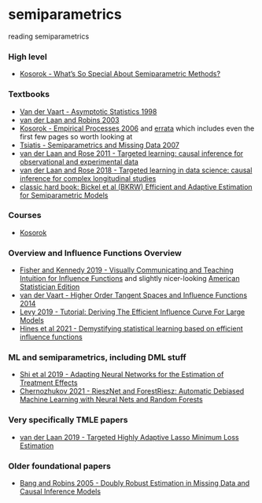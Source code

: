 # semiparametrics
reading semiparametrics

### High level
- [Kosorok - What’s So Special About Semiparametric Methods?](https://www.ncbi.nlm.nih.gov/pmc/articles/PMC2903063/)

### Textbooks 
- [Van der Vaart - Asymptotic Statistics 1998](todo) 
- [van der Laan and Robins 2003](todo)
- [Kosorok - Empirical Processes 2006](https://mkosorok.web.unc.edu/wp-content/uploads/sites/14747/2017/07/current.pdf) and [errata](https://mkosorok.web.unc.edu/wp-content/uploads/sites/14747/2017/07/errata.pdf) which includes even the first few pages so worth looking at
- [Tsiatis - Semiparametrics and Missing Data 2007](todo)
- [van der Laan and Rose 2011 - Targeted learning: causal inference for observational and experimental data](todo)
- [van der Laan and Rose 2018 - Targeted learning in data science: causal inference for complex longitudinal studies](todo)
- [classic hard book: Bickel et al (BKRW) Efficient and Adaptive Estimation for Semiparametric Models](https://link.springer.com/book/9780387984735)

### Courses 
- [Kosorok](https://mkosorok.web.unc.edu/teaching-and-mentoring/)

### Overview and Influence Functions Overview
- [Fisher and Kennedy 2019 - Visually Communicating and Teaching
Intuition for Influence Functions](https://arxiv.org/pdf/1810.03260.pdf) and slightly nicer-looking [American Statistician Edition](https://www.tandfonline.com/doi/abs/10.1080/00031305.2020.1717620?journalCode=utas20)
- [van der Vaart - Higher Order Tangent Spaces and Influence Functions 2014](https://projecteuclid.org/journals/statistical-science/volume-29/issue-4/Higher-Order-Tangent-Spaces-and-Influence-Functions/10.1214/14-STS478.full)
- [Levy 2019 - Tutorial: Deriving The Efficient Influence Curve For
Large Models](https://arxiv.org/pdf/1903.01706.pdf)
- [Hines et al 2021 - Demystifying statistical learning based on
efficient influence functions](https://arxiv.org/pdf/2107.00681.pdf)

### ML and semiparametrics, including DML stuff
- [Shi et al 2019 - Adapting Neural Networks for the Estimation of
Treatment Effects](https://arxiv.org/pdf/1906.02120.pdf)
- [Chernozhukov 2021 - RieszNet and ForestRiesz: Automatic Debiased Machine Learning with Neural Nets and Random Forests](https://arxiv.org/pdf/2110.03031.pdf)

### Very specifically TMLE papers 
- [van der Laan 2019 - Targeted Highly Adaptive Lasso Minimum Loss Estimation](todo)

### Older foundational papers 
- [Bang and Robins 2005 - Doubly Robust Estimation in Missing Data and Causal Inference Models](https://onlinelibrary.wiley.com/doi/10.1111/j.1541-0420.2005.00377.x)


